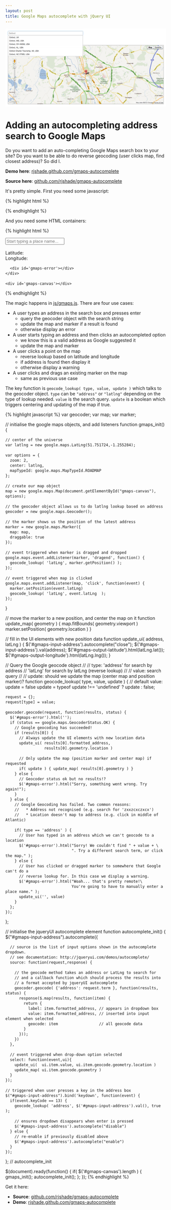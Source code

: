 ```yaml
---
layout: post
title: Google Maps autocomplete with jQuery UI
---
```


<div class="img_shadow">
<a href="http://rjshade.github.com/gmaps-autocomplete/">
<img class="page_width" src="/content/files/blog/2012/03/27/gmaps_autocomplete.png" />
</a>
</div>

# Adding an autocompleting address search to Google Maps

Do you want to add an auto-completing Google Maps search box to your site? Do you want to be able to do reverse geocoding (user clicks map, find closest address)? So did I.

**Demo here**: [rjshade.github.com/gmaps-autocomplete](http://rjshade.github.com/gmaps-autocomplete/)

**Source here**: [github.com/rjshade/gmaps-autocomplete](https://github.com/rjshade/gmaps-autocomplete/)

It's pretty simple. First you need some javascript:

{% highlight html %}
  <!-- google maps -->
  <script type="text/javascript"
          src="http://maps.google.com/maps/api/js?sensor=false">
  </script>

  <!-- jquery -->
  <script type="text/javascript"
          src="https://ajax.googleapis.com/ajax/libs/jquery/1.7.1/jquery.min.js">
  </script>

  <!-- jquery UI -->
  <script type="text/javascript"
          src="https://ajax.googleapis.com/ajax/libs/jqueryui/1.8.18/jquery-ui.min.js">
  </script>

  <!-- our javascript -->
  <script type="text/javascript" src="js/gmaps.js"></script>
{% endhighlight %}

And you need some HTML containers:

{% highlight html %}
  <body>
   <div id='input'>
      <input id='gmaps-input-address' 
             placeholder='Start typing a place name...'
             type='text' />
      <br/>
      <br/>
      Latitude: <span id='gmaps-output-latitude'></span>
      <br/>
      Longitude: <span id='gmaps-output-longitude'></span>
      <br/>

      <div id='gmaps-error'></div>
    </div>

    <div id='gmaps-canvas'></div>
  </body>
{% endhighlight %}

The magic happens in [js/gmaps.js](https://github.com/rjshade/gmaps-autocomplete/blob/master/js/gmaps.js). There are four use cases:

* A user types an address in the search box and presses enter
  - query the geocoder object with the search string
  - update the map and marker if a result is found
  - otherwise display an error
* A user starts typing an address and then clicks an autocompleted option
  - we know this is a valid address as Google suggested it
  - update the map and marker
* A user clicks a point on the map
  - reverse lookup based on latitude and longitude
  - if address is found then display it
  - otherwise display a warning
* A user clicks and drags an existing marker on the map
  - same as previous use case

The key function is `geocode_lookup( type, value, update )` which talks to the geocoder object. `type` can be `"address"` or `"latlng"` depending on the type of lookup needed. `value` is the search query. `update` is a boolean which triggers centering and updating of the map if true.

{% highlight javascript %}
  var geocoder;
  var map;
  var marker;
  
  // initialise the google maps objects, and add listeners
  function gmaps_init(){
  
    // center of the universe
    var latlng = new google.maps.LatLng(51.751724,-1.255284);
  
    var options = {
      zoom: 2,
      center: latlng,
      mapTypeId: google.maps.MapTypeId.ROADMAP
    };
  
    // create our map object
    map = new google.maps.Map(document.getElementById("gmaps-canvas"), options);
  
    // the geocoder object allows us to do latlng lookup based on address
    geocoder = new google.maps.Geocoder();
  
    // the marker shows us the position of the latest address
    marker = new google.maps.Marker({
      map: map,
      draggable: true
    });
  
    // event triggered when marker is dragged and dropped
    google.maps.event.addListener(marker, 'dragend', function() {
      geocode_lookup( 'latLng', marker.getPosition() );
    });
  
    // event triggered when map is clicked
    google.maps.event.addListener(map, 'click', function(event) {
      marker.setPosition(event.latLng)
      geocode_lookup( 'latLng', event.latLng  );
    });
  }
  
  // move the marker to a new position, and center the map on it
  function update_map( geometry ) {
    map.fitBounds( geometry.viewport )
    marker.setPosition( geometry.location )
  }
  
  // fill in the UI elements with new position data
  function update_ui( address, latLng ) {
    $('#gmaps-input-address').autocomplete("close");
    $('#gmaps-input-address').val(address);
    $('#gmaps-output-latitude').html(latLng.lat());
    $('#gmaps-output-longitude').html(latLng.lng());
  }
  
  // Query the Google geocode object
  //
  // type: 'address' for search by address
  //       'latLng'  for search by latLng (reverse lookup)
  //
  // value: search query
  //
  // update: should we update the map (center map and position marker)?
  function geocode_lookup( type, value, update ) {
    // default value: update = false
    update = typeof update !== 'undefined' ? update : false;
  
    request = {};
    request[type] = value;
  
    geocoder.geocode(request, function(results, status) {
      $('#gmaps-error').html('');
      if (status == google.maps.GeocoderStatus.OK) {
        // Google geocoding has succeeded!
        if (results[0]) {
          // Always update the UI elements with new location data
          update_ui( results[0].formatted_address,
                     results[0].geometry.location )
  
          // Only update the map (position marker and center map) if requested
          if( update ) { update_map( results[0].geometry ) }
        } else {
          // Geocoder status ok but no results!?
          $('#gmaps-error').html("Sorry, something went wrong. Try again!");
        }
      } else {
        // Google Geocoding has failed. Two common reasons:
        //   * Address not recognised (e.g. search for 'zxxzcxczxcx')
        //   * Location doesn't map to address (e.g. click in middle of Atlantic)
  
        if( type == 'address' ) {
          // User has typed in an address which we can't geocode to a location
          $('#gmaps-error').html("Sorry! We couldn't find " + value + \
                                 ". Try a different search term, or click the map." );
        } else {
          // User has clicked or dragged marker to somewhere that Google can't do a
          // reverse lookup for. In this case we display a warning.
          $('#gmaps-error').html("Woah... that's pretty remote!\ 
                                 You're going to have to manually enter a place name." );
          update_ui('', value)
        }
      };
    });
  };
  
  // initialise the jqueryUI autocomplete element
  function autocomplete_init() {
    $("#gmaps-input-address").autocomplete({
  
      // source is the list of input options shown in the autocomplete dropdown.
      // see documentation: http://jqueryui.com/demos/autocomplete/
      source: function(request,response) {
  
        // the geocode method takes an address or LatLng to search for
        // and a callback function which should process the results into
        // a format accepted by jqueryUI autocomplete
        geocoder.geocode( {'address': request.term }, function(results, status) {
          response($.map(results, function(item) {
            return {
              label: item.formatted_address, // appears in dropdown box
              value: item.formatted_address, // inserted into input element when selected
              geocode: item                  // all geocode data
            }
          }));
        })
      },
  
      // event triggered when drop-down option selected
      select: function(event,ui){
        update_ui(  ui.item.value, ui.item.geocode.geometry.location )
        update_map( ui.item.geocode.geometry )
      }
    });
  
    // triggered when user presses a key in the address box
    $("#gmaps-input-address").bind('keydown', function(event) {
      if(event.keyCode == 13) {
        geocode_lookup( 'address', $('#gmaps-input-address').val(), true );
  
        // ensures dropdown disappears when enter is pressed
        $('#gmaps-input-address').autocomplete("disable")
      } else {
        // re-enable if previously disabled above
        $('#gmaps-input-address').autocomplete("enable")
      }
    });
  }; // autocomplete_init
  
  $(document).ready(function() { 
    if( $('#gmaps-canvas').length  ) {
      gmaps_init();
      autocomplete_init();
    }; 
  });
{% endhighlight %}

Get it here:

* **Source**: [github.com/rjshade/gmaps-autocomplete](https://github.com/rjshade/gmaps-autocomplete)
* **Demo**: [rjshade.github.com/gmaps-autocomplete](http://rjshade.github.com/gmaps-autocomplete/)
